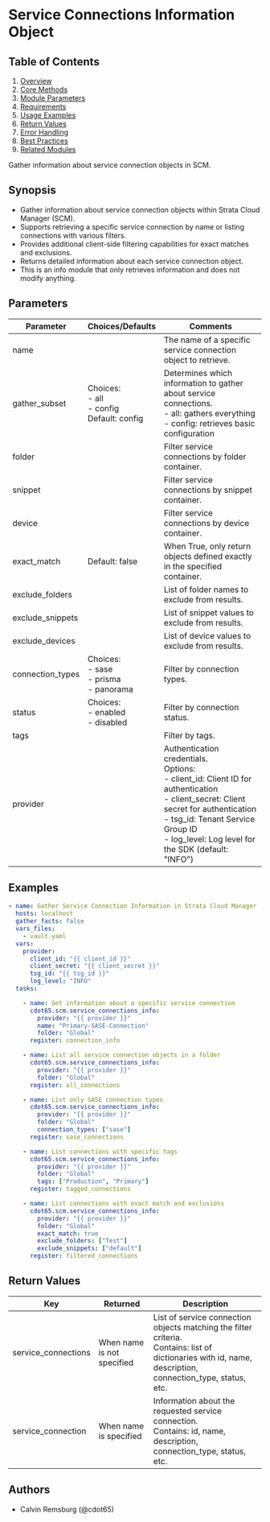 # Service Connections Information Object

## Table of Contents

1. [Overview](#overview)
2. [Core Methods](#core-methods)
3. [Module Parameters](#module-parameters) 
4. [Requirements](#requirements)
5. [Usage Examples](#usage-examples)
6. [Return Values](#return-values)
7. [Error Handling](#error-handling)
8. [Best Practices](#best-practices)
9. [Related Modules](#related-modules)


Gather information about service connection objects in SCM.

## Synopsis

- Gather information about service connection objects within Strata Cloud Manager (SCM).
- Supports retrieving a specific service connection by name or listing connections with various filters.
- Provides additional client-side filtering capabilities for exact matches and exclusions.
- Returns detailed information about each service connection object.
- This is an info module that only retrieves information and does not modify anything.

## Parameters

| Parameter | Choices/Defaults | Comments |
| --------- | ---------------- | -------- |
| name | | The name of a specific service connection object to retrieve. |
| gather_subset | Choices:<br>- all<br>- config<br>Default: config | Determines which information to gather about service connections.<br>- all: gathers everything<br>- config: retrieves basic configuration |
| folder | | Filter service connections by folder container. |
| snippet | | Filter service connections by snippet container. |
| device | | Filter service connections by device container. |
| exact_match | Default: false | When True, only return objects defined exactly in the specified container. |
| exclude_folders | | List of folder names to exclude from results. |
| exclude_snippets | | List of snippet values to exclude from results. |
| exclude_devices | | List of device values to exclude from results. |
| connection_types | Choices:<br>- sase<br>- prisma<br>- panorama | Filter by connection types. |
| status | Choices:<br>- enabled<br>- disabled | Filter by connection status. |
| tags | | Filter by tags. |
| provider | | Authentication credentials.<br>Options:<br>- client_id: Client ID for authentication<br>- client_secret: Client secret for authentication<br>- tsg_id: Tenant Service Group ID<br>- log_level: Log level for the SDK (default: "INFO") |

## Examples

```yaml
- name: Gather Service Connection Information in Strata Cloud Manager
  hosts: localhost
  gather_facts: false
  vars_files:
    - vault.yaml
  vars:
    provider:
      client_id: "{{ client_id }}"
      client_secret: "{{ client_secret }}"
      tsg_id: "{{ tsg_id }}"
      log_level: "INFO"
  tasks:

    - name: Get information about a specific service connection
      cdot65.scm.service_connections_info:
        provider: "{{ provider }}"
        name: "Primary-SASE-Connection"
        folder: "Global"
      register: connection_info

    - name: List all service connection objects in a folder
      cdot65.scm.service_connections_info:
        provider: "{{ provider }}"
        folder: "Global"
      register: all_connections

    - name: List only SASE connection types
      cdot65.scm.service_connections_info:
        provider: "{{ provider }}"
        folder: "Global"
        connection_types: ["sase"]
      register: sase_connections

    - name: List connections with specific tags
      cdot65.scm.service_connections_info:
        provider: "{{ provider }}"
        folder: "Global"
        tags: ["Production", "Primary"]
      register: tagged_connections

    - name: List connections with exact match and exclusions
      cdot65.scm.service_connections_info:
        provider: "{{ provider }}"
        folder: "Global"
        exact_match: true
        exclude_folders: ["Test"]
        exclude_snippets: ["default"]
      register: filtered_connections
```

## Return Values

| Key | Returned | Description |
| --- | -------- | ----------- |
| service_connections | When name is not specified | List of service connection objects matching the filter criteria.<br>Contains: list of dictionaries with id, name, description, connection_type, status, etc. |
| service_connection | When name is specified | Information about the requested service connection.<br>Contains: id, name, description, connection_type, status, etc. |

## Authors

- Calvin Remsburg (@cdot65)
